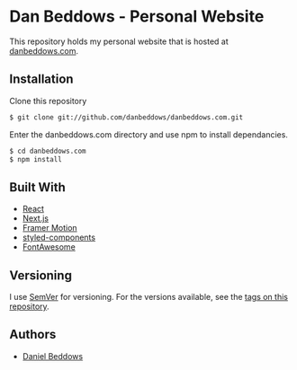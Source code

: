 # Dan Beddows - Personal Website

This repository holds my personal website that is hosted at [danbeddows.com](https://danbeddows.com).

## Installation

Clone this repository

```bash
$ git clone git://github.com/danbeddows/danbeddows.com.git
```

Enter the danbeddows.com directory and use npm to install dependancies.

```bash
$ cd danbeddows.com
$ npm install
```

## Built With

- [React](https://github.com/facebook/react/)
- [Next.js](https://github.com/vercel/next.js)
- [Framer Motion](https://github.com/framer/motion)
- [styled-components](https://github.com/styled-components)
- [FontAwesome](https://github.com/FortAwesome/Font-Awesome)

## Versioning

I use [SemVer](http://semver.org/) for versioning. For the versions available, see the [tags on this repository](https://github.com/danbeddows/danbeddows.com/tags).

## Authors

- [Daniel Beddows](https://github.com/danbeddows)
